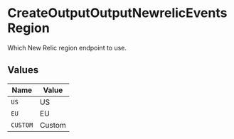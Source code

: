 # CreateOutputOutputNewrelicEventsRegion

Which New Relic region endpoint to use.


## Values

| Name     | Value    |
| -------- | -------- |
| `US`     | US       |
| `EU`     | EU       |
| `CUSTOM` | Custom   |